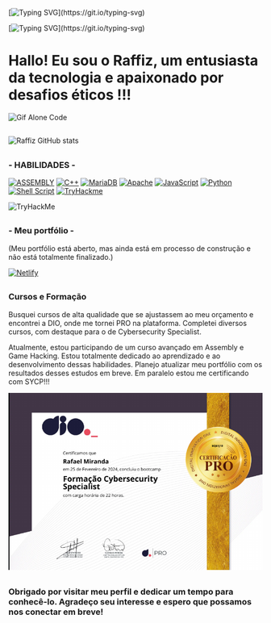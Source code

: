 [![Typing SVG](https://readme-typing-svg.herokuapp.com?font=Fira+Code&size=32&pause=10&color=292929&width=435&lines=Seja+Bem-vindo!;)](https://git.io/typing-svg)

[![Typing SVG](https://readme-typing-svg.herokuapp.com?font=Fira+Code&size=32&pause=10&color=292929&width=435&lines=Herzlich+Willkommen!;)](https://git.io/typing-svg)

##

# Hallo! Eu sou o Raffiz, um entusiasta da tecnologia e apaixonado por desafios éticos !!! 

![Gif Alone Code](https://user-images.githubusercontent.com/74038190/212748830-4c709398-a386-4761-84d7-9e10b98fbe6e.gif)

##

![Raffiz GitHub stats](https://github-readme-stats.vercel.app/api?username=raffizmc&theme=holi&border_radius=50&show_icons=true)

##

### - HABILIDADES -

[![ASSEMBLY](https://img.shields.io/badge/_-ASM-6E4C13.svg?style=for-the-badge)](https://github.com/yds12/x64-roadmap)
[![C++](https://img.shields.io/badge/c++-%2300599C.svg?style=for-the-badge&logo=c%2B%2B&logoColor=white)](https://www.arduino.cc/reference/pt/)
[![MariaDB](https://img.shields.io/badge/MariaDB-003545?style=for-the-badge&logo=mariadb&logoColor=white)](https://mariadb.org/)
[![Apache](https://img.shields.io/badge/apache-%23D42029.svg?style=for-the-badge&logo=apache&logoColor=white)](https://www.apache.org/)
[![JavaScript](https://img.shields.io/badge/JavaScript-F7DF1E?style=for-the-badge&logo=javascript&logoColor=black)](https://developer.mozilla.org/pt-BR/docs/Web/JavaScript)
[![Python](https://img.shields.io/badge/python-3670A0?style=for-the-badge&logo=python&logoColor=ffdd54)](https://roadmap.sh/python)
[![Shell Script](https://img.shields.io/badge/shell_script-%23121011.svg?style=for-the-badge&logo=gnu-bash&logoColor=white)](https://codeburst.io/your-perfect-kickstart-to-shell-scripting-857b81c0939b)
[![TryHackme](https://img.shields.io/badge/TryHackMe-212C42.svg?style=for-the-badge&logo=TryHackMe&logoColor=white)](https://tryhackme.com/p/RafF1zft.dll)

<img src="https://tryhackme-badges.s3.amazonaws.com/RafF1zft.dll.png" alt="TryHackMe">

##

### - Meu portfólio - 

(Meu portfólio está aberto, mas ainda está em processo de construção e não está totalmente finalizado.)

[![Netlify](https://img.shields.io/badge/netlify-%23000000.svg?style=for-the-badge&logo=netlify&logoColor=#00C7B7)](https://raffizmc.netlify.app)

##

### Cursos e Formação

Busquei cursos de alta qualidade que se ajustassem ao meu orçamento e encontrei a DIO, onde me tornei PRO na plataforma. Completei diversos cursos, com destaque para o de Cybersecurity Specialist.

Atualmente, estou participando de um curso avançado em Assembly e Game Hacking. Estou totalmente dedicado ao aprendizado e ao desenvolvimento dessas habilidades. Planejo atualizar meu portfólio com os resultados desses estudos em breve. Em paralelo estou me certificando com SYCP!!!

![Certificado](./Certificado.png "Certificado de Conclusão")

##

### Obrigado por visitar meu perfil e dedicar um tempo para conhecê-lo. Agradeço seu interesse e espero que possamos nos conectar em breve!
